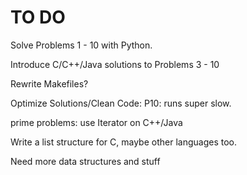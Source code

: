 # TO DO

Solve Problems 1 - 10 with Python.

Introduce C/C++/Java solutions to Problems 3 - 10

Rewrite Makefiles? 

Optimize Solutions/Clean Code:
P10: runs super slow.

prime problems: use Iterator on C++/Java

Write a list structure for C, maybe other languages too.

Need more data structures and stuff
